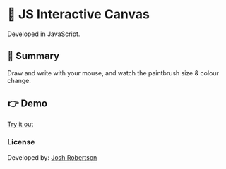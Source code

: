 # :musical_note: JS Interactive Canvas

Developed in JavaScript.

## :pushpin: Summary

Draw and write with your mouse, and watch the paintbrush size & colour change.

## :point_right: Demo

[Try it out](https://joshuarobertson.github.io/interactive-canvas/)

### License

Developed by: [Josh Robertson](https://github.com/JoshuaRobertson/)
